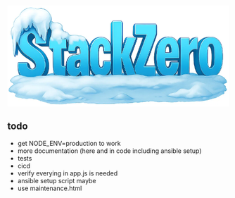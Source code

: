 ![StackZero Frozen Icon](static/stackzero.png)

## todo

- get NODE_ENV=production to work
- more documentation (here and in code including ansible setup)
- tests
- cicd
- verify everying in app.js is needed
- ansible setup script maybe
- use maintenance.html
